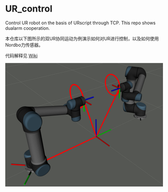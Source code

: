 # UR_control
Control UR robot on the basis of URscript through TCP.
This repo shows dualarm cooperation.

本仓库以下图所示的双UR协同运动为例演示如何对UR进行控制，以及如何使用Nordbo力传感器。

代码解释见 [Wiki](https://github.com/gywhitel/UR_control/wiki)

<img src="https://github.com/gywhitel/UR_control/blob/master/figure/dualarm.png" width=500/>
